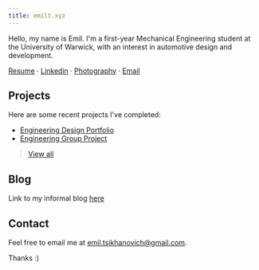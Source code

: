 ```yaml
---
title: emilt.xyz
---
```

Hello, my name is Emil. I'm a first-year Mechanical Engineering student at the University of Warwick, with an interest in automotive design and development.

[Resume](https://drive.google.com/file/d/1pToYvn9GSWlTPdeS1-IEGbN8qMc472RJ/view) ·  [Linkedin](https://www.linkedin.com/in/emil-tsikhanovich-8654031b0/) · [Photography](https://sites.google.com/view/emilphotos/home) · [Email](https://mailto:emil.tsikhanovich@gmail.com)

## Projects

Here are some recent projects I've completed:

- [Engineering Design Portfolio](emil/projects/Engineering%20Design%20Portfolio.md)
- [Engineering Group Project](emil/projects/Engineering%20Dragster%20Group%20Project.md)

>[View all](tags/projects)

## Blog

Link to my informal blog [here](/tags/cars)

## Contact

Feel free to email me at [emil.tsikhanovich@gmail.com](https://mailto:emil.tsikhanovich@gmail.com).

Thanks :)


